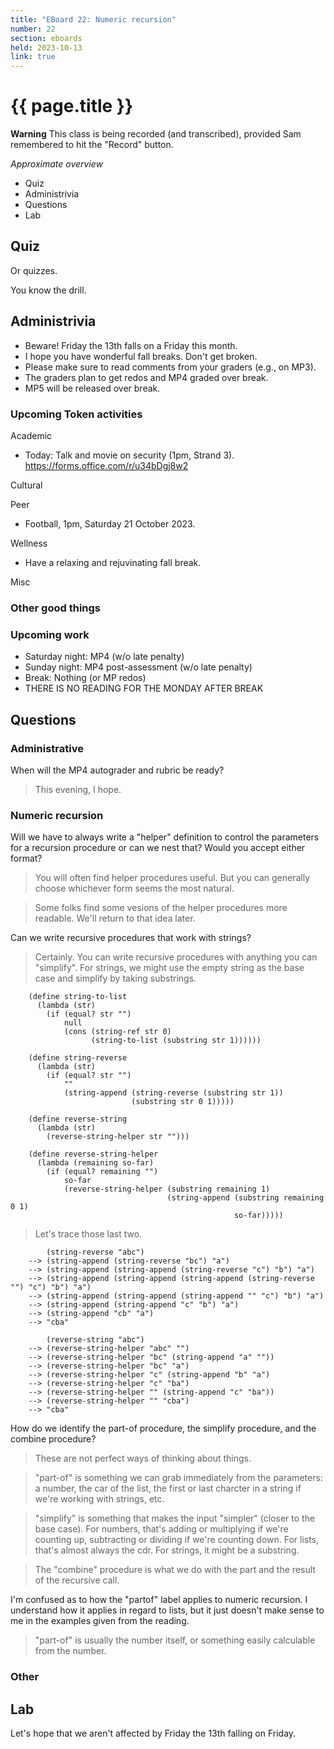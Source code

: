 ```yaml
---
title: "EBoard 22: Numeric recursion"
number: 22
section: eboards
held: 2023-10-13
link: true
---
```

# {{ page.title }}

**Warning** This class is being recorded (and transcribed), provided
Sam remembered to hit the "Record" button.

_Approximate overview_

* Quiz
* Administrivia
* Questions
* Lab

Quiz
----

Or quizzes.

You know the drill.

Administrivia
-------------

* Beware!  Friday the 13th falls on a Friday this month.
* I hope you have wonderful fall breaks.  Don't get broken.
* Please make sure to read comments from your graders (e.g., on MP3).
* The graders plan to get redos and MP4 graded over break.
* MP5 will be released over break.

### Upcoming Token activities

Academic

* Today: Talk and movie on security (1pm, Strand 3).
  <https://forms.office.com/r/u34bDgj8w2>

Cultural

Peer

* Football, 1pm, Saturday 21 October 2023.

Wellness

* Have a relaxing and rejuvinating fall break.

Misc

### Other good things

### Upcoming work

* Saturday night: MP4 (w/o late penalty)
* Sunday night: MP4 post-assessment (w/o late penalty)
* Break: Nothing (or MP redos)
* THERE IS NO READING FOR THE MONDAY AFTER BREAK

Questions
---------

### Administrative

When will the MP4 autograder and rubric be ready?

> This evening, I hope.

### Numeric recursion

Will we have to always write a "helper" definition to control the parameters for a recursion procedure or can we nest that? Would you accept either format?

> You will often find helper procedures useful.  But you can generally
  choose whichever form seems the most natural.

> Some folks find some vesions of the helper procedures more readable.
  We'll return to that idea later.

Can we write recursive procedures that work with strings?

> Certainly.  You can write recursive procedures with anything you
  can "simplify".  For strings, we might use the empty string as 
  the base case and simplify by taking substrings.

        (define string-to-list
          (lambda (str)
            (if (equal? str "")
                null
                (cons (string-ref str 0)
                      (string-to-list (substring str 1))))))

        (define string-reverse
          (lambda (str)
            (if (equal? str "")
                ""
                (string-append (string-reverse (substring str 1))
                               (substring str 0 1)))))

        (define reverse-string
          (lambda (str)
            (reverse-string-helper str "")))

        (define reverse-string-helper
          (lambda (remaining so-far)
            (if (equal? remaining "")
                so-far
                (reverse-string-helper (substring remaining 1)
                                       (string-append (substring remaining 0 1)
                                                      so-far)))))

> Let's trace those last two.

            (string-reverse "abc")
        --> (string-append (string-reverse "bc") "a")
        --> (string-append (string-append (string-reverse "c") "b") "a")
        --> (string-append (string-append (string-append (string-reverse "") "c") "b") "a")
        --> (string-append (string-append (string-append "" "c") "b") "a")
        --> (string-append (string-append "c" "b") "a")
        --> (string-append "cb" "a")
        --> "cba"

            (reverse-string "abc")
        --> (reverse-string-helper "abc" "")
        --> (reverse-string-helper "bc" (string-append "a" ""))
        --> (reverse-string-helper "bc" "a")
        --> (reverse-string-helper "c" (string-append "b" "a")
        --> (reverse-string-helper "c" "ba")
        --> (reverse-string-helper "" (string-append "c" "ba"))
        --> (reverse-string-helper "" "cba")
        --> "cba"

How do we identify the part-of procedure, the simplify procedure,
and the combine procedure?

> These are not perfect ways of thinking about things.

> "part-of" is something we can grab immediately from the parameters:
  a number, the car of the list, the first or last charcter in a string
  if we're working with strings, etc.

> "simplify" is something that makes the input "simpler" (closer to
  the base case).  For numbers, that's adding or multiplying if we're
  counting up, subtracting or dividing if we're counting down.  For
  lists, that's almost always the cdr.  For strings, it might be a
  substring.

> The "combine" procedure is what we do with the part and the result
  of the recursive call.

I'm confused as to how the "partof" label applies to numeric
recursion. I understand how it applies in regard to lists, but it
just doesn't make sense to me in the examples given from the reading.

> "part-of" is usually the number itself, or something easily calculable
  from the number.

### Other

Lab
---

Let's hope that we aren't affected by Friday the 13th falling on Friday.
